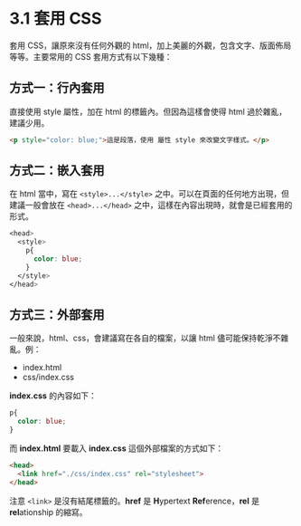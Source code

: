 # 3.1 套用 CSS

套用 CSS，讓原來沒有任何外觀的 html，加上美麗的外觀，包含文字、版面佈局等等。主要常用的 CSS 套用方式有以下幾種：

## 方式一：行內套用

直接使用 style 屬性，加在 html 的標籤內。但因為這樣會使得 html 過於雜亂，建議少用。

```html
<p style="color: blue;">這是段落，使用 屬性 style 來改變文字樣式。</p>
```

## 方式二：嵌入套用

在 html 當中，寫在 `<style>...</style>` 之中。可以在頁面的任何地方出現，但建議一般會放在 `<head>...</head>` 之中，這樣在內容出現時，就會是已經套用的形式。

```css
<head>
  <style>
    p{
      color: blue;
    }
  </style>
</head>
```

## 方式三：外部套用

一般來說，html、css，會建議寫在各自的檔案，以讓 html 儘可能保持乾淨不雜亂。例：

* index.html
* css/index.css

**index.css** 的內容如下：

```css
p{
  color: blue;
}
```

而 **index.html** 要載入 **index.css** 這個外部檔案的方式如下：

```html
<head>
  <link href="./css/index.css" rel="stylesheet">
</head>
```

注意 `<link>` 是沒有結尾標籤的。**href** 是 **H**ypertext **Ref**erence，**rel** 是 **rel**ationship 的縮寫。

